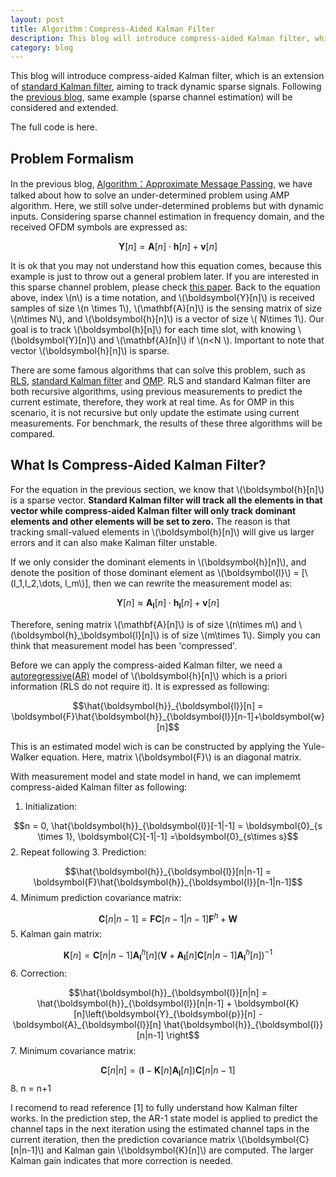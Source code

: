 ```yaml
---
layout: post
title: Algorithm：Compress-Aided Kalman Filter 
description: This blog will introduce compress-aided Kalman filter, which is an extension of <a href = "https://en.wikipedia.org/wiki/Kalman_filter">standard Kalman filter</a>, aiming to track dynamic sparse signals. Following the <a href = "https://danqing117.github.io/AMP">previous blog</a>, same example (sparse channel estimation) will be considered and extended.
category: blog
---
```

<script src="https://cdn.mathjax.org/mathjax/latest/MathJax.js?config=TeX-AMS-MML_HTMLorMML" type="text/javascript"></script>

This blog will introduce compress-aided Kalman filter, which is an extension of <a href = "https://en.wikipedia.org/wiki/Kalman_filter">standard Kalman filter</a>, aiming to track dynamic sparse signals. Following the <a href = "https://danqing117.github.io/AMP">previous blog</a>, same example (sparse channel estimation) will be considered and extended.

The full code is here.

## Problem Formalism
In the previous blog, <a href = "https://danqing117.github.io/AMP">Algorithm：Approximate Message Passing</a>, we have talked about how to solve an under-determined problem using AMP algorithm. Here, we still solve under-determined problems but with dynamic inputs. Considering sparse channel estimation in frequency domain, and the received OFDM symbols are expressed as:

$$\boldsymbol{Y}[n]=\mathbf{A}[n]\cdot\boldsymbol{h}[n] +\boldsymbol{v}[n]$$

It is ok that you may not understand how this equation comes, because this example is just to throw out a general problem later. If you are interested in this sparse channel problem, please check <a href = "https://www.researchgate.net/publication/303365519_Compression-Aided_Kalman_Filter_for_Recursive_Bayesian_Estimation_of_Sparse_Wideband_Channels_in_OFDM_Systems">this paper</a>. Back to the equation above, index \\(n\\) is a time notation, and \\(\boldsymbol{Y}[n]\\) is received samples of size \\(n \times 1\\), \\(\mathbf{A}[n]\\) is the sensing matrix of size \\(n\times N\\), and \\(\boldsymbol{h}[n]\\) is a vector of size \\( N\times 1\\). Our goal is to track \\(\boldsymbol{h}[n]\\) for each time slot, with knowing \\(\boldsymbol{Y}[n]\\) and \\(\mathbf{A}[n]\\) if \\(n<N \\). Important to note that vector \\(\boldsymbol{h}[n]\\) is sparse.

There are some famous algorithms that can solve this problem, such as <a href = "https://en.wikipedia.org/wiki/Recursive_least_squares_filter">RLS</a>, <a href = "https://en.wikipedia.org/wiki/Kalman_filter">standard Kalman filter</a> and <a href = "http://scikit-learn.org/stable/auto_examples/linear_model/plot_omp.html">OMP</a>. RLS and standard Kalman filter are both recursive algorithms, using previous measurements to predict the current estimate, therefore, they work at real time. As for OMP in this scenario, it is not recursive but only update the estimate using current measurements. For benchmark, the results of these three algorithms will be compared.

## What Is Compress-Aided Kalman Filter?
For the equation in the previous section, we know that \\(\boldsymbol{h}[n]\\) is a sparse vector. **Standard Kalman filter will track all the elements in that vector while compress-aided Kalman filter will only track dominant elements and other elements will be set to zero.** The reason is that tracking small-valued elements in \\(\boldsymbol{h}[n]\\) will give us larger errors and it can also make Kalman filter unstable.

If we only consider the dominant elements in \\(\boldsymbol{h}[n]\\), and denote the position of those dominant element as \\(\boldsymbol{l}\\) = [\\(l_1,l_2,\dots, l_m\\)], then we can rewrite the measurement model as:

$$\boldsymbol{Y}[n]\approx\mathbf{A}_\boldsymbol{l}[n]\cdot\boldsymbol{h}_\boldsymbol{l}[n] +\boldsymbol{v}[n]$$

Therefore, sening matrix \\(\mathbf{A}[n]\\) is of size \\(n\times m\\) and \\(\boldsymbol{h}_\boldsymbol{l}[n]\\) is of size \\(m\times 1\\). Simply you can think that measurement model has been 'compressed'. 

Before we can apply the compress-aided Kalman filter, we need a <a href = "https://en.wikipedia.org/wiki/Autoregressive_model">autoregressive(AR)</a> model of \\(\boldsymbol{h}[n]\\) which is a priori information (RLS do not require it). It is expressed as following:

$$\hat{\boldsymbol{h}}_{\boldsymbol{l}}[n] = \boldsymbol{F}\hat{\boldsymbol{h}}_{\boldsymbol{l}}[n-1]+\boldsymbol{w}[n]$$ 

This is an estimated model wich is can be constructed by applying the Yule-Walker equation. Here, matrix \\(\boldsymbol{F}\\) is an diagonal matrix. 

With measurement model and state model in hand, we can implememt compress-aided Kalman filter as following:

1. Initialization: 

$$n = 0, \hat{\boldsymbol{h}}_{\boldsymbol{l}}[-1|-1] = \boldsymbol{0}_{s \times 1}, \boldsymbol{C}[-1|-1] =\boldsymbol{0}_{s\times s}$$
2. Repeat following
3. Prediction: 

$$\hat{\boldsymbol{h}}_{\boldsymbol{l}}[n|n-1] = \boldsymbol{F}\hat{\boldsymbol{h}}_{\boldsymbol{l}}[n-1|n-1]$$
4. Minimum prediction covariance matrix: 

$$\boldsymbol{C}[n|n-1] =\boldsymbol{F} \boldsymbol{C}[n-1|n-1]\boldsymbol{F}^{h} +\boldsymbol{W}$$
5. Kalman gain matrix: 

$$\boldsymbol{K}[n] = \boldsymbol{C}[n|n-1]\boldsymbol{A}^h_{\boldsymbol{l}}[n]\left(\boldsymbol{V}+\boldsymbol{A}_{\boldsymbol{l}}[n]\boldsymbol{C}[n|n-1]\boldsymbol{A}^h_{\boldsymbol{l}}[n]\right)^{-1}$$
6. Correction: 

$$\hat{\boldsymbol{h}}_{\boldsymbol{l}}[n|n] =  \hat{\boldsymbol{h}}_{\boldsymbol{l}}[n|n-1] + \boldsymbol{K}[n]\left(\boldsymbol{Y}_{\boldsymbol{p}}[n] -\boldsymbol{A}_{\boldsymbol{l}}[n] \hat{\boldsymbol{h}}_{\boldsymbol{l}}[n|n-1]  \right$$
7. Minimum covariance matrix: 

$$\boldsymbol{C}[n|n] = \left( \boldsymbol{I} - \boldsymbol{K}[n]\boldsymbol{A}_{\boldsymbol{l}}[n]\right)\boldsymbol{C}[n|n-1]$$
8. n = n+1

I recomend to read reference [1] to fully understand how Kalman filter works. In the prediction step, the AR-1 state model is applied to predict the channel taps in the next iteration using the estimated channel taps in the current iteration, then the prediction covariance matrix \\(\boldsymbol{C}[n|n-1]\\) and Kalman gain \\(\boldsymbol{K}[n]\\) are computed. The larger Kalman gain indicates that more correction is needed.





